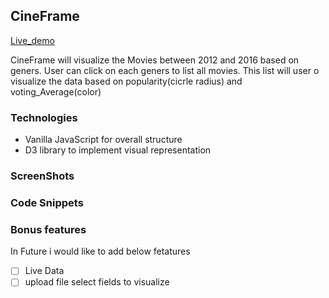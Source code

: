 ## CineFrame

[Live_demo](https://jayad25.github.io/CineFrame/)

CineFrame will visualize the Movies between 2012 and 2016 based  on geners. User can click on each geners to list all movies. This list will user o visualize the data based on popularity(cicrle radius) and voting_Average(color)

### Technologies
  * Vanilla JavaScript for overall structure
  * D3 library to implement visual representation

### ScreenShots
  
 ### Code Snippets

  
### Bonus features

In Future i would like to add below fetatures

- [ ] Live Data
- [ ] upload file select fields to visualize

